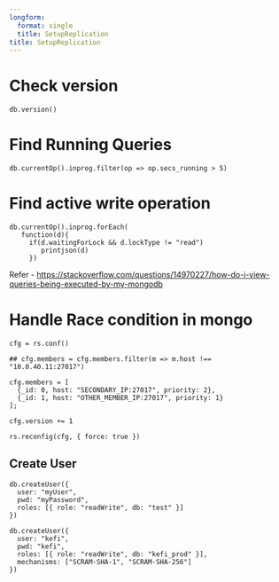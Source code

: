 ```yaml
---
longform:
  format: single
  title: SetupReplication
title: SetupReplication
---
```

# Check version

```
db.version()
```

# Find Running Queries

```
db.currentOp().inprog.filter(op => op.secs_running > 5)

```

# Find active write operation


```
db.currentOp().inprog.forEach(
   function(d){
     if(d.waitingForLock && d.lockType != "read")
        printjson(d)
     })
```

Refer - https://stackoverflow.com/questions/14970227/how-do-i-view-queries-being-executed-by-my-mongodb

# Handle Race condition in mongo

```
cfg = rs.conf()

## cfg.members = cfg.members.filter(m => m.host !== "10.0.40.11:27017")

cfg.members = [
  {_id: 0, host: "SECONDARY_IP:27017", priority: 2},
  {_id: 1, host: "OTHER_MEMBER_IP:27017", priority: 1}
];

cfg.version += 1

rs.reconfig(cfg, { force: true })

```

## Create User

```
db.createUser({
  user: "myUser",
  pwd: "myPassword",
  roles: [{ role: "readWrite", db: "test" }]
})

db.createUser({
  user: "kefi",
  pwd: "kefi",
  roles: [{ role: "readWrite", db: "kefi_prod" }],
  mechanisms: ["SCRAM-SHA-1", "SCRAM-SHA-256"]
})

```